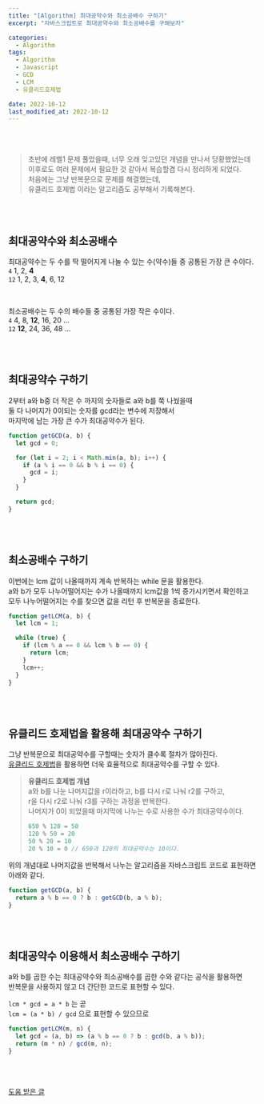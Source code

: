 ```yaml
---
title: "[Algorithm] 최대공약수와 최소공배수 구하기"
excerpt: "자바스크립트로 최대공약수와 최소공배수를 구해보자"

categories:
  - Algorithm
tags:
  - Algorithm
  - Javascript
  - GCD
  - LCM
  - 유클리드호제법

date: 2022-10-12
last_modified_at: 2022-10-12
---
```


<br>
<br>

> 초반에 레벨1 문제 풀었을때, 너무 오래 잊고있던 개념을 만나서 당황했었는데<br>
> 이후로도 여러 문제에서 필요한 것 같아서 복습할겸 다시 정리하게 되었다.<br>
> 처음에는 그냥 반복문으로 문제를 해결했는데,<br>
> 유클리드 호제법 이라는 알고리즘도 공부해서 기록해본다.

<br>
<br>

## 최대공약수와 최소공배수

최대공약수는 두 수를 딱 떨어지게 나눌 수 있는 수(약수)들 중 공통된 가장 큰 수이다.<br>
`4` 1, 2, **4**<br>
`12` 1, 2, 3, **4**, 6, 12

<br>

최소공배수는 두 수의 배수들 중 공통된 가장 작은 수이다.<br>
`4` 4, 8, **12**, 16, 20 ...<br>
`12` **12**, 24, 36, 48 ...

<br>
<br>

## 최대공약수 구하기

2부터 a와 b중 더 작은 수 까지의 숫자들로 a와 b를 쭉 나눴을때<br>
둘 다 나머지가 0이되는 숫자를 gcd라는 변수에 저장해서<br>
마지막에 남는 가장 큰 수가 최대공약수가 된다.

```javascript
function getGCD(a, b) {
  let gcd = 0;

  for (let i = 2; i < Math.min(a, b); i++) {
    if (a % i == 0 && b % i == 0) {
      gcd = i;
    }
  }

  return gcd;
}
```

<br>
<br>

## 최소공배수 구하기

이번에는 lcm 값이 나올때까지 계속 반복하는 while 문을 활용한다.<br>
a와 b가 모두 나누어떨어지는 수가 나올때까지 lcm값을 1씩 증가시키면서 확인하고<br>
모두 나누어떨어지는 수를 찾으면 값을 리턴 후 반복문을 종료한다.

```javascript
function getLCM(a, b) {
  let lcm = 1;

  while (true) {
    if (lcm % a == 0 && lcm % b == 0) {
      return lcm;
    }
    lcm++;
  }
}
```

<br>
<br>

## 유클리드 호제법을 활용해 최대공약수 구하기

그냥 반복문으로 최대공약수를 구할때는 숫자가 클수록 절차가 많아진다.<br>
[유클리드 호제법]을 활용하면 더욱 효율적으로 최대공약수를 구할 수 있다.

> **유클리드 호제법 개념**<br>
> a와 b를 나눈 나머지값을 r이라하고, b를 다시 r로 나눠 r2를 구하고,<br>
> r을 다시 r2로 나눠 r3를 구하는 과정을 반복한다.<br>
> 나머지가 0이 되었을때 마지막에 나누는 수로 사용한 수가 최대공약수이다.
>
> ```javascript
> 650 % 120 = 50
> 120 % 50 = 20
> 50 % 20 = 10
> 20 % 10 = 0 // 650과 120의 최대공약수는 10이다.
> ```

위의 개념대로 나머지값을 반복해서 나누는 알고리즘을 자바스크립트 코드로 표현하면 아래와 같다.

```javascript
function getGCD(a, b) {
  return a % b == 0 ? b : getGCD(b, a % b);
}
```

<br>
<br>

## 최대공약수 이용해서 최소공배수 구하기

a와 b를 곱한 수는 최대공약수와 최소공배수를 곱한 수와 같다는 공식을 활용하면<br>
반복문을 사용하지 않고 더 간단한 코드로 표현할 수 있다.

`lcm * gcd = a * b` 는 곧<br>
`lcm = (a * b) / gcd` 으로 표현할 수 있으므로

```javascript
function getLCM(m, n) {
  let gcd = (a, b) => (a % b == 0 ? b : gcd(b, a % b));
  return (m * n) / gcd(m, n);
}
```

<br>
<br>

[도움 받은 글]

[유클리드 호제법]: https://ko.wikipedia.org/wiki/%EC%9C%A0%ED%81%B4%EB%A6%AC%EB%93%9C_%ED%98%B8%EC%A0%9C%EB%B2%95
[도움 받은 글]: https://velog.io/@devjade/JavaScript%EB%A1%9C-%EC%B5%9C%EB%8C%80%EA%B3%B5%EC%95%BD%EC%88%98GCD-%EC%B5%9C%EC%86%8C%EA%B3%B5%EB%B0%B0%EC%88%98LCM-%EA%B5%AC%ED%95%98%EA%B8%B0
